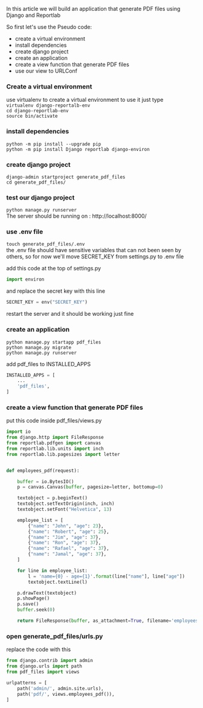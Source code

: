 In this article we will build an application that generate PDF files using Django and Reportlab

So first let's use the Pseudo code:

- create a virtual environment
- install dependencies
- create django project
- create an application
- create a view function that generate PDF files
- use our view to URLConf

### Create a virtual environment

use virtualenv to create a virtual environment
to use it just type  
`virtualenv django-reportalb-env`  
`cd django-reportlab-env`  
`source bin/activate`

### install dependencies

`python -m pip install --upgrade pip`  
`python -m pip install Django reportlab django-environ`

### create django project

`django-admin startproject generate_pdf_files`  
`cd generate_pdf_files/`

### test our django project

`python manage.py runserver`  
The server should be running on : http://localhost:8000/

### use .env file

`touch generate_pdf_files/.env`  
the .env file should have sensitive variables that can not been seen by others, so for now we'll move SECRET_KEY from settings.py to .env file

add this code at the top of settings.py

```python
import environ
```

and replace the secret key with this line

```python
SECRET_KEY = env("SECRET_KEY")
```

restart the server and it should be working just fine

### create an application

`python manage.py startapp pdf_files`  
`python manage.py migrate`  
`python manage.py runserver`

add pdf_files to INSTALLED_APPS

```python
INSTALLED_APPS = [
    ...
    'pdf_files',
]
```

### create a view function that generate PDF files

put this code inside pdf_files/views.py

```python
import io
from django.http import FileResponse
from reportlab.pdfgen import canvas
from reportlab.lib.units import inch
from reportlab.lib.pagesizes import letter


def employees_pdf(request):

    buffer = io.BytesIO()
    p = canvas.Canvas(buffer, pagesize=letter, bottomup=0)

    textobject = p.beginText()
    textobject.setTextOrigin(inch, inch)
    textobject.setFont("Helvetica", 13)

    employee_list = [
        {"name": "John", "age": 23},
        {"name": "Robert", "age": 25},
        {"name": "Jim", "age": 37},
        {"name": "Ron", "age": 37},
        {"name": "Rafael", "age": 37},
        {"name": "Jamal", "age": 37},
    ]

    for line in employee_list:
        l = 'name={0} - age={1}'.format(line["name"], line["age"])
        textobject.textLine(l)

    p.drawText(textobject)
    p.showPage()
    p.save()
    buffer.seek(0)

    return FileResponse(buffer, as_attachment=True, filename='employees_pdf.pdf')
```

### open generate_pdf_files/urls.py

replace the code with this

```python
from django.contrib import admin
from django.urls import path
from pdf_files import views

urlpatterns = [
    path('admin/', admin.site.urls),
    path('pdf/', views.employees_pdf()),
]
```
